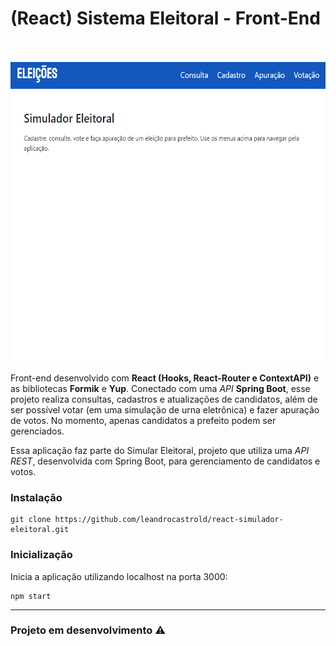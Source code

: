 # (React) Sistema Eleitoral - Front-End
<br/>
<br/>
<img  alt="demo image" src="demo.gif" width=600 height=480>


Front-end desenvolvido com **React (Hooks, React-Router e ContextAPI)** e as bibliotecas **Formik** e **Yup**. Conectado com uma *API* **Spring Boot**, esse projeto realiza consultas, cadastros e atualizações de candidatos, além de ser possível votar (em uma simulação de urna eletrônica) e fazer apuração de votos. No momento, apenas candidatos a prefeito podem ser gerenciados.  

Essa aplicação faz parte do Simular Eleitoral, projeto que utiliza uma *API REST*, desenvolvida com Spring Boot, para gerenciamento de candidatos e votos.

### Instalação
```
git clone https://github.com/leandrocastrold/react-simulador-eleitoral.git
```
### Inicialização
Inicia a aplicação utilizando localhost na porta 3000: 
```
npm start
```

<hr/>

### Projeto em desenvolvimento  ⚠️













